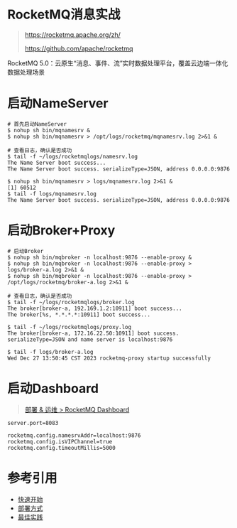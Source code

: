

RocketMQ消息实战
======
> https://rocketmq.apache.org/zh/
>
> https://github.com/apache/rocketmq

RocketMQ 5.0：云原生“消息、事件、流”实时数据处理平台，覆盖云边端一体化数据处理场景


# 启动NameServer
```shell
# 首先启动NameServer
$ nohup sh bin/mqnamesrv &
$ nohup sh bin/mqnamesrv > /opt/logs/rocketmq/mqnamesrv.log 2>&1 &

# 查看日志，确认是否成功
$ tail -f ~/logs/rocketmqlogs/namesrv.log
The Name Server boot success...
The Name Server boot success. serializeType=JSON, address 0.0.0.0:9876

$ nohup sh bin/mqnamesrv > logs/mqnamesrv.log 2>&1 &
[1] 60512
$ tail -f logs/mqnamesrv.log
The Name Server boot success. serializeType=JSON, address 0.0.0.0:9876
```


# 启动Broker+Proxy
```shell
# 启动Broker
$ nohup sh bin/mqbroker -n localhost:9876 --enable-proxy &
$ nohup sh bin/mqbroker -n localhost:9876 --enable-proxy > logs/broker-a.log 2>&1 &
$ nohup sh bin/mqbroker -n localhost:9876 --enable-proxy > /opt/logs/rocketmq/broker-a.log 2>&1 &

# 查看日志，确认是否成功
$ tail -f ~/logs/rocketmqlogs/broker.log
The broker[broker-a, 192.169.1.2:10911] boot success...
The broker[%s, *.*.*.*:10911] boot success...

$ tail -f ~/logs/rocketmqlogs/proxy.log
The broker[broker-a, 172.16.22.50:10911] boot success. serializeType=JSON and name server is localhost:9876

$ tail -f logs/broker-a.log
Wed Dec 27 13:50:45 CST 2023 rocketmq-proxy startup successfully
```


# 启动Dashboard
> [部署 & 运维 > RocketMQ Dashboard](https://rocketmq.apache.org/zh/docs/deploymentOperations/04Dashboard/)

```properties
server.port=8083

rocketmq.config.namesrvAddr=localhost:9876
rocketmq.config.isVIPChannel=true
rocketmq.config.timeoutMillis=5000
```


# 参考引用
* [快速开始](https://rocketmq.apache.org/zh/docs/quickStart/01quickstart)
* [部署方式](https://rocketmq.apache.org/zh/docs/deploymentOperations/01deploy/)
* [最佳实践](https://rocketmq-1.gitbook.io/rocketmq-connector/kai-fa-zhe-zhong-xin/zui-jia-shi-jian)

